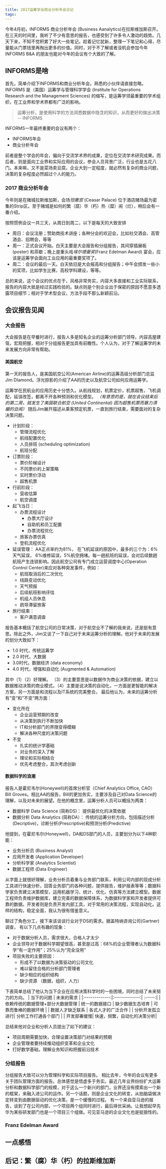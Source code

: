 ```yaml
---
title: 2017运筹学会商业分析年会日记
tags:
---
```

今年4月初，INFORMS 商业分析年会 (Business Aanalytics)在拉斯维加斯召开。在三天的时间里，我听了不少有意思的报告，也感受到了许多令人激动的趋势。几天下来，不知不觉积累了好大一些笔记。趁着记忆犹新，整理一下笔记和心得，尽量能从门票钱里再掏出更多的价值。同时，对于不了解或者没机会参加今年INFORMS B&A 的朋友也能对今年的会议有个大致的了解。

<!--more-->

## INFORMS是啥
首先，简单介绍下INFORMS和商业分析年会。熟悉的小伙伴请直接忽略。INFORMS 是（美国）运筹学与管理科学学会 (Institute for Operations Research and the Management Sciences) 的缩写，是运筹学领最重要的学术组织，在工业界和学术界都有广泛的影响。

> 运筹分析，是使用科学的方法洞悉数据中隐含的知识，从而更好的做出决策 -- INFORMS

INFORMS一年最终重要的会议有两个：
- INFORMS年会
- 商业分析年会

前者是整个学会的年会，偏向于交流学术界的成果，定位在交流学术研究成果。而后者，则是面向工业界和实际应用的会议，参会人员背景广泛，行业也是五花八门。本来嘛，又不是菜场卖豆腐，企业大到一定程度，就必然有复杂的商业问题，决策的复杂程度必然超过个人的能力。

### 2017 商业分析年会
今年则是在赌城拉斯维加斯，会场*恺撒宫* (Ceasar Palace) 位于酒店赌场最为密集的Strip区。至于赌城是如何的繁（腐）华（朽）热（糜）闹（烂），稍后会有一番介绍。

按照惯例会议一共三天，从周日到周二，以下是每天的大致安排
- 周日：会议注册；赞助商技术讲座；各种分会的欢迎会，比如社交酒会、高管酒会、招聘会，等等
- 周一：正式会议开始。白天主要是大会报告和分组报告，其间穿插展板 (poster) 和茶歇；晚上是重头戏*埃尔德曼奖*(Franz Edelman Award) 宴会，应该是运筹学会面向工业应用的最重要奖项了。
- 周二：会议的最后一天。白天依旧是大会报高和分组报告；中午会颁发一些小的奖项，比如学生比赛，高校学科建设，等等。

总的来说，这个会议的优点在于，风格非常务实，内容大多直接和工业实际联系，报告的内容大抵是经过实践检验的。缺点则是个别企业出于保密的原因不愿意多透露项目细节；相对于学术型会议，方法手段不那么新颖前沿。

## 会议报告见闻

### 大会报告
大会报告是在早餐时进行，报告人多是知名企业的运筹分析部门领导。内容高屋建瓴，宏观把握，相对于分组报告更加具有前瞻性。个人认为，对于了解运筹学的未来发展方向非常有帮助。

#### 美国航空
第一天的报告人，是美国航空公司(American Airline)的运筹高级分析部门总监Jim DIamond。浮光掠影的介绍了AA的历史以及航空公司如何应用运筹学。

运筹学在民航业的应用历史十分悠久。从航线规划，机票定价，机票超售，飞机调配，延误改签，都离不开各种预测和优化模型。 *（有意思的是，就在会议结束后的第二周，就发生了美国联合航空 (United Continental) 因为超售机票而暴力清艙的丑闻）*
随后Jim展开描述从乘客预定机票，一直到旅行结束，需要面对的复杂决策问题。
- 计划阶段： 
    - 管理流程优化
    - 航线配置优化
    - 人员排班 (scheduling optimization)
    - 航班分配
- 订票阶段：
    - 票价阶梯设计
    - 不同票价的上架策略
    - 实时票价浮动
    - 超售机票
- 行前阶段：
    - 营收估算
    - 航空调度
- 起飞当日：
    - 办票流程设计 
        - 办票大厅设计
        - 自助机和员工配置
        - 办票流程优化
    - 旅客办票仿真
    - 登机流程优化
- 延误管理：
AA正点率约为81%， 在飞机延误的原因中，最多的三个为：6%天气延误， 6%维修延误，5%航空拥堵。每一趟航班的延误，会对后续数趟航班产生连锁影响。因此航空公司有专门成立运营调度中心(Operation Control Center)来应对各种突发事件，例如：
    - 航班取消后的二次优化
    - 线路变动优化
    - 天气预报
    - 后续航班影响评估
    - 机组人员休息
    - 疏导滞留旅客
- 旅行结束： 
    -  客户满意调查

报告基本概括了航空公司的日常决策，对于航空业不了解的我来说，还是挺有意思。除此之外，Jim又谈了一下自己对于未来运筹分析的理解。他对于未来的发展的划分大致如下：
- 1.0 时代，传统运筹学
- 2.0 时代，大数据
- 3.0时代，数据经济 (data economy)
- 4.0 时代，增强和自动化 (Augmented & Automation)

其中（1）（2）好理解。 （3）的主要意思是以数据作为商业决策的依据，建立以数据推动决策的商业模式。（4）主要是说决策的自动化，一方面是更智能的解决方案，另一方面是和流程以及IT系统的完美整合。
最后他认为，未来的运筹分析有”变“和”不变“两方面：
- 变化所在
    - 企业运营预期的改变
    - 从决策到执行不断加快
    - IT和分析部门的界限变得模糊
    - 解决各种尺度的决策问题
- 不变
    - 扎实的统计学基础
    - 对业务的深入了解
    - 理论和实际相结合
    - 优先考虑整合，其次考虑创新
#### 数据科学的浪潮
报告人是霍尼韦尔(Honeywell)的首席分析官（Chief Analytics Office, CAO）Bill Groves。相比AA的报告，Bill的更加务实，主要涉及自己对Data Science的理解，以及对未来的展望。在他的概念里，运筹分析人员可以概括为两类：
- 数据科学 Data Science (简称DS)： 提供最优化的决策依据
- 数据分析 Data Analytics (简称DA）： 传统的运筹分析方向，包括描述分析(Decriptive)，诊断分析(Prescriptive)和预测分析(Predictive)

他提到，在霍尼韦尔(Honeywell)，DA和DS部门的人员，主要划分为以下4种职能：
- 业务分析员 (Business Analyst)
- 应用开发者 (Application Developer)
- 分析科学家 (Analytics Scientist)
- 数据工程师 (Data Engineer)

从字面上就很好理解，业务分析员着重与业务部门联系，利用公司内部的现成分析工具进行快速分析，回答业务部门的各种问题，提供报告，维护报表等等；数据科学家负责建立决策模型，运用机器学习、统计、优化、仿真等方法建立模型。数据工程师负责维护数据库，建立完善的数据保障体系，为数据科学家和开发者提供可靠的数据。开发者则是负责开发内部工具，对于常用的决策流程，实现自动化。这样的结构，稳定全面，我认为很有借鉴意义。

聊过了角色分工，接下来该谈谈行业对于DS的需求。据盖特纳咨询公司(Gartner)调查， 有以下几点有趣的现象：
- 对于数据分析人员，需求很大，合格人才太少
- 企业领导对于数据科学期望很高，甚至是过高：68%的企业管理者认为数据科学“有一定作用”；25%认为“完全没用”
- 项目失败的主要原因：
    - 形成不了以数据为决策驱动的公司文化
    - 难以留住合格的分析部门管理者
    - 缺少相应的组织结构
    - 缺少资源 （数据，组织，人力）

下表简单总结了他认为当下企业在应用决策科学时的一些困境，同时总结了未来努力的方向。
| 当下的问题        | 未来的需求           | 
|:-------------:|:-------------:| :-----:|
| 依赖传统的数据管理+部分大数据管理     |   统一的数据接口
| 缺少数据生态培育 | 可靠而鲁棒的数据环境      | 
| 数据人才缺乏联系 | 各式人才的广泛合作      | 
| 分析开发孤立进行| 分析工作打通各个部门 |
| 开发部署缓慢| 快速，频繁，自动化的决策分析|

总结来他对企业和分析人员提出了如下的建议：
- 项目周期需要加快，合理设置决策部门对结果的预期
- 企业管理者要持续推动组织变革和企业文化
- 打好数学基础，理解业务知识和把握前沿技术
### 分组报告
分组报告大致可以分为管理科学和实际项目报告。 相比去年，今年的会议有更多关于团队管理方面的报告。总体感觉是悟虚多于务实。最近几年业界纷纷扩大运筹分析和数据科学部门的规模，对于这么一个新兴的部门，业界还没有摸索出一个新的框架，来融入进公司的运作。另一个话题，则是企业文化的转变，从拍脑袋做决定转变到由数据驱动的优化决策，是一个缓慢的过程。
有一个来自亚马逊的报告，谈到了在公司内部，一个项目两个组同时进行，最后择优采纳。让我想起早先华为某些研发部门也是一个项目三个组做。可见亚马逊的企业文化也是挺狼性的。

### Franz Edelman Award

## 一点感悟

## 后记：繁（腐）华（朽）的拉斯维加斯